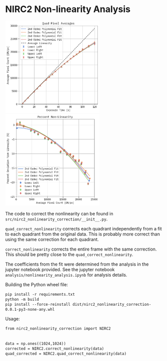 # NIRC2 Non-linearity Analysis

<img src="analysis/quad_pixel_averages.png" alt="quad pixel averages" width="300"/>

<img src="analysis/quad_percent_nonlinearity.png" alt="quad percent nonlinearity" width="300"/>

The code to correct the nonlinearity can be found in `src/nirc2_nonlinearity_correction/__init__.py`.

`quad_correct_nonlinearity` corrects each quadrant independently from a fit to each quadrant from the original data. This is probably more correct than using the same correction for each quadrant.

`correct_nonlinearity` corrects the entire frame with the same correction. This should be pretty close to the `quad_correct_nonlinearity`.

The coefficients from the fit were determined from the analysis in the jupyter notebook provided. See the jupyter notebook `analysis/nonlinearity_analysis.ipynb` for analysis details.

Building the Python wheel file:

```
pip install -r requirements.txt
python -m build
pip install --force-reinstall dist/nirc2_nonlinearity_correction-0.0.1-py3-none-any.whl
```

Usage:

```
from nirc2_nonlinearity_correction import NIRC2


data = np.ones((1024,1024))
corrected = NIRC2.correct_nonlinearity(data)
quad_corrected = NIRC2.quad_correct_nonlinearity(data)
```

